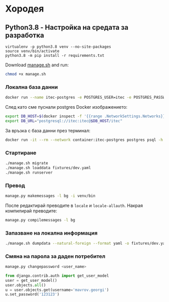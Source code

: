 # Хородея

## Python3.8 - Настройка на средата за разработка

```bach
virtualenv -p python3.8 venv --no-site-packages
source venv/bin/activate
python3.8 -m pip install -r requirements.txt
```

Download [manage.sh](https://trello.com/c/Rp1cvIX8/54-managesh) and run:

```bash
chmod +x manage.sh
```

### Локална база данни

```bash
docker run --name itec-postgres -e POSTGRES_USER=itec -e POSTGRES_PASSWORD=itec-foundation -d postgres
```

След като сме пуснали postgres Docker изображението:

```bash
export DB_HOST=$(docker inspect -f '{{range .NetworkSettings.Networks}}{{.IPAddress}}{{end}}' itec-postgres)
export DB_URL="postgresql://itec:itec@$DB_HOST/itec"
```

За връзка с база данни през терминал:

```bash
docker run -it --rm --network container:itec-postgres postgres psql -h $DB_HOST -U itec
```

### Стартиране

```bash
./manage.sh migrate
./manage.sh loaddata fixtures/dev.yaml
./manage.sh runserver
```

### Превод

```bash
manage.py makemessages -l bg -i venv/bin
```

После редактирай преводите в `locale` и `locale-allauth`. Накрая компилирай преводите:

```bash
manage.py compilemessages -l bg
```

### Запазване на локална информация

```bash
./manage.sh dumpdata --natural-foreign --format yaml -o fixtures/dev.yaml -e auth.Permission -e sessions -e admin.logentry --exclude contenttypes
```

### Смяна на парола за даден потребител

```bash
manage.py changepassword <user_name>
```

```python
from django.contrib.auth import get_user_model
user = get_user_model()
user.objects.all()
u = user.objects.get(username='mavrov.georgi')
u.set_password('123123')
```
